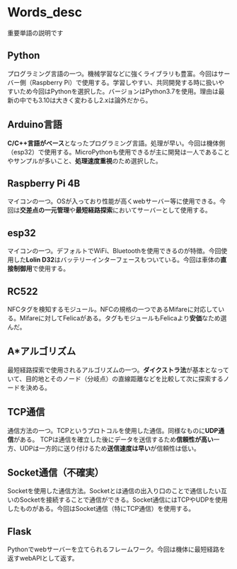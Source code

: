 # Words_desc
重要単語の説明です


## Python
プログラミング言語の一つ。機械学習などに強くライブラリも豊富。今回はサーバー側（Raspberry Pi）で使用する。学習しやすい、共同開発する時に扱いやすいため今回はPythonを選択した。バージョンはPython3.7を使用。理由は最新の中でも3.10は大きく変わるし2.xは論外だから。


## Arduino言語
**C/C++言語がベース**となったプログラミング言語。処理が早い。今回は機体側（esp32）で使用する。MicroPythonも使用できるが主に開発は一人であることやサンプルが多いこと、**処理速度重視**のため選択した。


## Raspberry Pi 4B
マイコンの一つ。OSが入っており性能が高くwebサーバー等に使用できる。今回は**交差点の一元管理**や**最短経路探索**においてサーバーとして使用する。


## esp32
マイコンの一つ。デフォルトでWiFi、Bluetoothを使用できるのが特徴。今回使用した**Lolin D32**はバッテリーインターフェースもついている。今回は車体の**直接制御用**で使用する。


## RC522
NFCタグを検知するモジュール。NFCの規格の一つであるMifareに対応している。Mifareに対してFelicaがある。タグもモジュールもFelicaより**安価**なため選んだ。


## A*アルゴリズム
最短経路探索で使用されるアルゴリズムの一つ。**ダイクストラ法**が基本となっていて、目的地とそのノード（分岐点）の直線距離などを比較して次に探索するノードを決める。


## TCP通信
通信方法の一つ。TCPというプロトコルを使用した通信。同様なものに**UDP通信**がある。
TCPは通信を確立した後にデータを送信するため**信頼性が高い**一方、UDPは一方的に送り付けるため**送信速度は早い**が信頼性は低い。

## Socket通信（不確実）
Socketを使用した通信方法。Socketとは通信の出入り口のことで通信したい互いのSocketを接続することで通信ができる。Socket通信にはTCPやUDPを使用したものがある。今回はSocket通信（特にTCP通信）を使用する。

## Flask
Pythonでwebサーバーを立てられるフレームワーク。今回は機体に最短経路を返すwebAPIとして返す。
